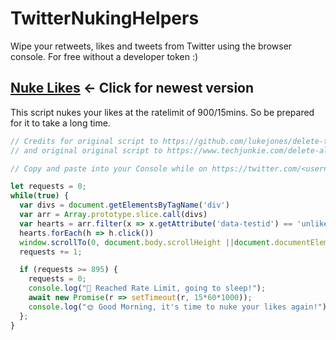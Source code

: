 # TwitterNukingHelpers
Wipe your retweets, likes and tweets from Twitter using the browser console. For free without a developer token :)

## [Nuke Likes](./NukeLikes.js) <- Click for newest version
This script nukes your likes at the ratelimit of 900/15mins. So be prepared for it to take a long time.

```js
// Credits for original script to https://github.com/lukejones/delete-twitter-likes 
// and original original script to https://www.techjunkie.com/delete-all-twitter-likes/#comment-47485

// Copy and paste into your Console while on https://twitter.com/<username>/likes

let requests = 0;
while(true) {
  var divs = document.getElementsByTagName('div')
  var arr = Array.prototype.slice.call(divs)
  var hearts = arr.filter(x => x.getAttribute('data-testid') == 'unlike')
  hearts.forEach(h => h.click())
  window.scrollTo(0, document.body.scrollHeight ||document.documentElement.scrollHeight);
  requests += 1;

  if (requests >= 895) {
    requests = 0;
    console.log("🛌 Reached Rate Limit, going to sleep!");
    await new Promise(r => setTimeout(r, 15*60*1000));
    console.log("🌞 Good Morning, it's time to nuke your likes again!");
  };
}
```
